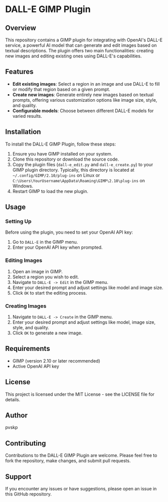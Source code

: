 # DALL-E GIMP Plugin

## Overview

This repository contains a GIMP plugin for integrating with OpenAI's DALL-E service, a powerful AI model that can generate and edit images based on textual descriptions. The plugin offers two main functionalities: creating new images and editing existing ones using DALL-E's capabilities.

## Features

- **Edit existing images**: Select a region in an image and use DALL-E to fill or modify that region based on a given prompt.
- **Create new images**: Generate entirely new images based on textual prompts, offering various customization options like image size, style, and quality.
- **Configurable models**: Choose between different DALL-E models for varied results.

## Installation

To install the DALL-E GIMP Plugin, follow these steps:

1. Ensure you have GIMP installed on your system.
2. Clone this repository or download the source code.
3. Copy the plugin files (`dall-e_edit.py` and `dall-e_create.py`) to your GIMP plugin directory. Typically, this directory is located at `~/.config/GIMP/2.10/plug-ins` on Linux or `C:\Users\YourUsername\AppData\Roaming\GIMP\2.10\plug-ins` on Windows.
4. Restart GIMP to load the new plugin.

## Usage

### Setting Up

Before using the plugin, you need to set your OpenAI API key:

1. Go to `DALL-E` in the GIMP menu.
2. Enter your OpenAI API key when prompted.

### Editing Images

1. Open an image in GIMP.
2. Select a region you wish to edit.
3. Navigate to `DALL-E -> Edit` in the GIMP menu.
4. Enter your desired prompt and adjust settings like model and image size.
5. Click `OK` to start the editing process.

### Creating Images

1. Navigate to `DALL-E -> Create` in the GIMP menu.
2. Enter your desired prompt and adjust settings like model, image size, style, and quality.
3. Click `OK` to generate a new image.

## Requirements

- GIMP (version 2.10 or later recommended)
- Active OpenAI API key

## License

This project is licensed under the MIT License - see the LICENSE file for details.

## Author

pvskp

## Contributing

Contributions to the DALL-E GIMP Plugin are welcome. Please feel free to fork the repository, make changes, and submit pull requests.

## Support

If you encounter any issues or have suggestions, please open an issue in this GitHub repository.
